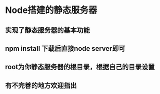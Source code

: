 # Node搭建的静态服务器
## 实现了静态服务器的基本功能
## npm install 下载后直接node server即可
## root为你静态服务器的根目录，根据自己的目录设置
## 有不完善的地方欢迎指出
